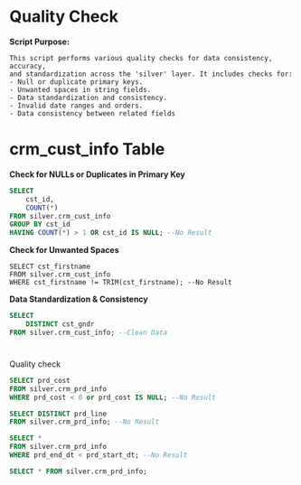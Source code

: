 # Quality Check
**Script Purpose:**
  
    This script performs various quality checks for data consistency, accuracy, 
    and standardization across the 'silver' layer. It includes checks for:
    - Null or duplicate primary keys.
    - Unwanted spaces in string fields.
    - Data standardization and consistency.
    - Invalid date ranges and orders.
    - Data consistency between related fields
# crm_cust_info Table
**Check for NULLs or Duplicates in Primary Key**
```sql
SELECT 
	cst_id,
	COUNT(*)
FROM silver.crm_cust_info
GROUP BY cst_id
HAVING COUNT(*) > 1 OR cst_id IS NULL; --No Result
```
**Check for Unwanted Spaces**
```
SELECT cst_firstname
FROM silver.crm_cust_info
WHERE cst_firstname != TRIM(cst_firstname); --No Result
```
**Data Standardization & Consistency**
```sql
SELECT 
	DISTINCT cst_gndr
FROM silver.crm_cust_info; --Clean Data
```
#
Quality check
```sql
SELECT prd_cost
FROM silver.crm_prd_info
WHERE prd_cost < 0 or prd_cost IS NULL; --No Result

SELECT DISTINCT prd_line
FROM silver.crm_prd_info; --No Result

SELECT *
FROM silver.crm_prd_info
WHERE prd_end_dt < prd_start_dt; --No Result

SELECT * FROM silver.crm_prd_info;
```
